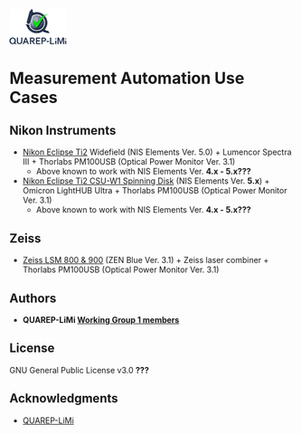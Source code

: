 <img src="/Images/QUAREP_logo_stacked.svg" alt="QUAREP-LiMi Logo" width=20%>

# Measurement Automation Use Cases


## Nikon Instruments
- [Nikon Eclipse Ti2](https://github.com/QUAREP-LiMi/WG1-Automation/tree/main/Microscope_Systems/Nikon-Ti2) Widefield (NIS Elements Ver. 5.0) + Lumencor Spectra III + Thorlabs PM100USB (Optical Power Monitor Ver. 3.1) 
  - Above known to work with NIS Elements Ver. **4.x - 5.x???**
- [Nikon Eclipse Ti2 CSU-W1 Spinning Disk](https://github.com/QUAREP-LiMi/WG1-Automation/tree/main/Microscope_Systems/Nikon-CSU_W1
) (NIS Elements Ver. **5.x**) + Omicron LightHUB Ultra + Thorlabs PM100USB (Optical Power Monitor Ver. 3.1) 
  - Above known to work with NIS Elements Ver. **4.x - 5.x???**

## Zeiss
- [Zeiss LSM 800 & 900](https://github.com/QUAREP-LiMi/WG1-Automation/tree/main/Microscope_Systems/Zeiss-Zen-Blue
) (ZEN Blue Ver. 3.1) + Zeiss laser combiner + Thorlabs PM100USB (Optical Power Monitor Ver. 3.1)

## Authors
* **QUAREP-LiMi [Working Group 1 members](https://quarep.org/working-groups/wg-1-illumination-power/wg-1-members/)** 

## License
GNU General Public License v3.0 **???**

## Acknowledgments
* <a href="https://quarep.org/">QUAREP-LiMi</a>
